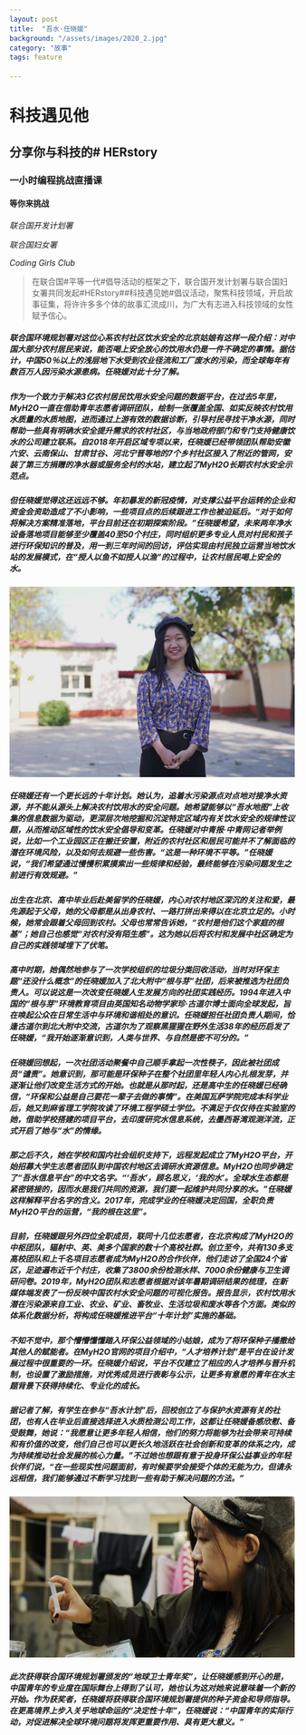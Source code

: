 ```yaml
---
layout: post
title:  "吾水·任晓媛"
background: "/assets/images/2020_2.jpg"
category: "故事"
tags: feature

---
```


# 科技遇见他

## 分享你与科技的# HERstory

### 一小时编程挑战直播课

#### 等你来挑战

_联合国开发计划署_

_联合国妇女署_

_Coding Girls Club_

> 在联合国#平等一代#倡导活动的框架之下，联合国开发计划署与联合国妇女署共同发起#HERstory##科技遇见她#倡议活动，聚焦科技领域，开启故事征集，将许许多多个体的故事汇流成川，为广大有志进入科技领域的女性赋予信心。

##### 联合国环境规划署对这位心系农村社区饮水安全的北京姑娘有这样一段介绍：对中国大部分农村居民来说，能否喝上安全放心的饮用水仍是一件不确定的事情。据估计，中国50％以上的浅层地下水受到农业径流和工厂废水的污染，而全球每年有数百万人因污染水源患病。任晓媛对此十分了解。

##### 作为一个致力于解决3亿农村居民饮用水安全问题的数据平台，在过去5年里，MyH2O一直在借助青年志愿者调研团队，绘制一张覆盖全国、如实反映农村饮用水质量的水质地图，进而通过上游有效的数据诊断，引导村民寻找干净水源，同时帮助一些具有明确水安全提升需求的农村社区，与当地政府部门和专门支持健康饮水的公司建立联系。自2018年开启区域专项以来，任晓媛已经带领团队帮助安徽六安、云南保山、甘肃甘谷、河北宁晋等地的7个乡村社区接入了附近的管网，安装了第三方捐赠的净水器或服务全村的水站，建立起了MyH2O长期农村水安全示范点。

##### 但任晓媛觉得这还远远不够。年初暴发的新冠疫情，对支撑公益平台运转的企业和资金会资助造成了不小影响，一些项目点的后续跟进工作也被迫延后。“对于如何将解决方案精准落地，平台目前还在初期探索阶段。”任晓媛希望，未来两年净水设备落地项目能够至少覆盖40至50个村庄，同时组织更多专业人员对村民和孩子进行环保知识的普及，用一到三年时间的回访，评估实现由村民独立运营当地饮水站的发展模式，在“授人以鱼不如授人以渔”的过程中，让农村居民喝上安全的水。

![111](../assets/images/111.jpeg)

##### 任晓媛还有一个更长远的十年计划。她认为，追着水污染源点对点地对接净水资源，并不能从源头上解决农村饮用水的安全问题。她希望能够以“吾水地图”上收集的信息数据为驱动，更深层次地挖掘和沉淀特定区域内有关饮水安全的规律性议题，从而推动区域性的饮水安全倡导和变革。任晓媛对中青报·中青网记者举例说，比如一个工业园区正在搬迁安置，附近的农村社区和居民可能并不了解面临的潜在环境风险，以及如何去规避一些伤害。“这是一种环境不平等。”任晓媛说，“我们希望通过慢慢积累摸索出一些规律和经验，最终能够在污染问题发生之前进行有效规避。”

##### 出生在北京、高中毕业后赴美留学的任晓媛，内心对农村地区深沉的关注和爱，最先源起于父母，她的父母都是从出身农村、一路打拼出来得以在北京立足的。小时候，她常会跟着父母回到农村。父母也常常告诉她，“农村是他们这个家庭的根基”；她自己也感觉“对农村没有陌生感”。这为她以后将农村和发展中社区确定为自己的实践领域埋下了伏笔。

##### 高中时期，她偶然地参与了一次学校组织的垃圾分类回收活动，当时对环保主题“还没什么概念”的任晓媛加入了北大附中“根与芽”社团，后来被推选为社团负责人。可以说这是一次改变任晓媛人生发展方向的社团实践经历。1994年进入中国的“根与芽”环境教育项目由英国知名动物学家珍·古道尔博士面向全球发起，旨在唤起公众在日常生活中与环境和谐相处的意识。任晓媛担任社团负责人期间，恰逢古道尔到北大附中交流，古道尔为了观察黑猩猩在野外生活38年的经历启发了任晓媛，“我开始逐渐意识到，人类与世界、与自然是密不可分的。”

##### 任晓媛回想起，一次社团活动聚餐中自己顺手拿起一次性筷子，因此被社团成员“谴责”。她意识到，那可能是环保种子在整个社团里年轻人内心扎根发芽，并逐渐让他们改变生活方式的开始。也就是从那时起，还是高中生的任晓媛已经确信，“环保和公益是自己要花一辈子去做的事情”。在美国瓦萨学院完成本科学业后，她又到麻省理工学院攻读了环境工程学硕士学位。不满足于仅仅待在实验室的她，借助学校搭建的项目平台，去印度研究水信息系统，去墨西哥湾观测洋流，正式开启了她与“水”的情缘。

##### 那之后不久，她在学校和国内社会组织支持下，远程发起成立了MyH2O平台，开始招募大学生志愿者团队到中国农村地区去调研水资源信息。MyH2O也同步确定了“吾水信息平台”的中文名字。“‘吾水’，顾名思义，‘我的水’。全球水生态都是紧密链接的，因而水是我们共同的资源，我们要一起维护共同分享的水。”任晓媛这样解释平台名字的含义。2017年，完成学业的任晓媛决定回国，全职负责MyH2O平台的运营，“我的根在这里”。

##### 目前，任晓媛跟另外四位全职成员，联同十几位志愿者，在北京构成了MyH2O的中枢团队，辐射中、英、美多个国家的数十个高校社群。创立至今，共有130多支高校团队和上千名项目志愿者成为MyH2O的合作伙伴，他们走访了全国24个省区，足迹遍布近千个村庄，收集了3800余份检测水样、7000余份健康与卫生调研问卷。2019年，MyH2O团队和志愿者根据对该年暑期调研结果的梳理，在新媒体端发表了一份反映中国农村水安全问题的可视化报告。报告显示，农村饮用水潜在污染源来自工业、农业、矿业、畜牧业、生活垃圾和废水等各个方面。类似的体系化数据分析，将构成任晓媛推进平台“十年计划”实施的基础。

##### 不知不觉中，那个懵懵懂懂踏入环保公益领域的小姑娘，成为了将环保种子播撒给其他人的赋能者。在MyH2O官网的项目介绍中，“人才培养计划”是平台在设计发展过程中很重要的一环。任晓媛介绍说，平台不仅建立了相应的人才培养与晋升机制，也设置了激励措施，对优秀成员进行表彰与公示，让更多有意愿的青年在水主题背景下获得持续化、专业化的成长。

##### 据记者了解，有学生在参与“吾水计划”后，回校创立了与保护水资源有关的社团，也有人在毕业后直接选择进入水质检测公司工作，这都让任晓媛备感欣慰、备受鼓舞，她说：“我愿意让更多年轻人相信，他们的努力将能够为社会带来可持续和有价值的改变，他们自己也可以更长久地活跃在社会创新和变革的体系之内，成为持续推动社会发展的核心力量。”不过她也想跟有意于投身环保公益事业的年轻伙伴们说，“在一些现实性问题面前，有时候要学会接受个体的无能为力，但请永远相信，我们能够通过不断学习找到一些有助于解决问题的方法。”

![2020_2](../assets/images/2020_2.png)

##### 此次获得联合国环境规划署颁发的“地球卫士青年奖”，让任晓媛感到开心的是，中国青年的专业度在国际舞台上得到了认可，她也认为这对她来说意味着一个新的开始。作为获奖者，任晓媛将获得联合国环境规划署提供的种子资金和导师指导。在更高境界上步入关乎地球命运的“决定性十年”，任晓媛说：“中国青年的实际行动，对促进解决全球环境问题将发挥更重要作用、具有更大意义。”
